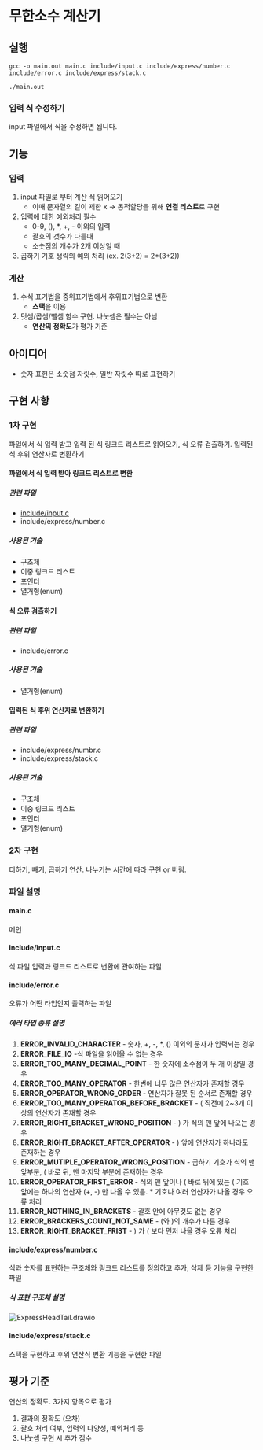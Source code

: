 # 무한소수 계산기

## 실행
```shell
gcc -o main.out main.c include/input.c include/express/number.c include/error.c include/express/stack.c

./main.out
```

### 입력 식 수정하기
input 파일에서 식을 수정하면 됩니다.

## 기능

### 입력

1. input 파일로 부터 계산 식 읽어오기
   * 이때 문자열의 길이 제한 x -> 동적할당을 위해 **연결 리스트**로 구현
2. 입력에 대한 예외처리 필수
   * 0-9, (), *, +, - 이외의 입력
   * 괄호의 갯수가 다를때
   * 소숫점의 개수가 2개 이상일 때
3. 곱하기 기호 생략의 예외 처리 (ex. 2(3+2) = 2*(3+2))

### 계산

1. 수식 표기법을 중위표기법에서 후위표기법으로 변환
   * **스택**을 이용
2. 덧셈/곱셈/뺄셈 함수 구현. 나눗셈은 필수는 아님
   * **연산의 정확도**가 평가 기준

## 아이디어

* 숫자 표현은 소숫점 자릿수, 일반 자릿수 따로 표현하기

## 구현 사항

### 1차 구현

파일에서 식 입력 받고 입력 된 식 링크드 리스트로 읽어오기, 식 오류 검출하기. 입력된 식 후위 연산자로 변환하기

#### 파일에서 식 입력 받아 링크드 리스트로 변환

##### 관련 파일

* [include/input.c](#includeinputc)
* include/express/number.c

##### 사용된 기술

* 구조체
* 이중 링크드 리스트
* 포인터
* 열거형(enum)

#### 식 오류 검출하기

##### 관련 파일

* include/error.c

##### 사용된 기술

* 열거형(enum)

#### 입력된 식 후위 연산자로 변환하기

##### 관련 파일

* include/express/numbr.c
* include/express/stack.c

##### 사용된 기술

* 구조체
* 이중 링크드 리스트
* 포인터
* 열거형(enum)

### 2차 구현

더하기, 빼기, 곱하기 연산. 나누기는 시간에 따라 구현 or 버림.

### 파일 설명

#### main.c

메인

#### include/input.c

식 파일 입력과 링크드 리스트로 변환에 관여하는 파일

#### include/error.c

오류가 어떤 타입인지 출력하는 파일

##### 에러 타입 종류 설명

1. **ERROR_INVALID_CHARACTER** - 숫자, +, -, *, () 이외의 문자가 입력되는 경우
2. **ERROR_FILE_IO** -식 파일을 읽어올 수 없는 경우
3. **ERROR_TOO_MANY_DECIMAL_POINT** - 한 숫자에 소수점이 두 개 이상일 경우
4. **ERROR_TOO_MANY_OPERATOR** - 한번에 너무 많은 연산자가 존재할 경우
5. **ERROR_OPERATOR_WRONG_ORDER** - 연산자가 잘못 된 순서로 존재할 경우
6. **ERROR_TOO_MANY_OPERATOR_BEFORE_BRACKET** - ( 직전에 2~3개 이상의 연산자가 존재할 경우
7. **ERROR_RIGHT_BRACKET_WRONG_POSITION** - ) 가 식의 맨 앞에 나오는 경우
8. **ERROR_RIGHT_BRACKET_AFTER_OPERATOR** - ) 앞에 연산자가 하나라도 존재하는 경우
9. **ERROR_MUTIPLE_OPERATOR_WRONG_POSITION** - 곱하기 기호가 식의 맨 앞부분, ( 바로 뒤, 맨 마지막 부분에 존재하는 경우
10. **ERROR_OPERATOR_FIRST_ERROR** - 식의 맨 앞이나 ( 바로 뒤에 있는 ( 기호 앞에는 하나의 연산자 (+, -) 만 나올 수 있음. * 기호나 여러 연산자가 나올 경우 오류 처리
11. **ERROR_NOTHING_IN_BRACKETS** - 괄호 안에 아무것도 없는 경우
12. **ERROR_BRACKERS_COUNT_NOT_SAME** - (와 )의 개수가 다른 경우
13. **ERROR_RIGHT_BRACKET_FRIST** - ) 가 ( 보다 먼저 나올 경우 오류 처리

#### include/express/number.c

식과 숫자를 표현하는 구조체와 링크드 리스트를 정의하고 추가, 삭제 등 기능을 구현한 파일

##### 식 표현 구조체 설명

![ExpressHeadTail.drawio](/Users/k1a2/Documents/develop/infinite_decimal_calculator/img/ExpressHeadTail.drawio.png)

#### include/express/stack.c

스택을 구현하고 후위 연산식 변환 기능을 구현한 파일

## 평가 기준

연산의 정확도. 3가지 항목으로 평가

1. 결과의 정확도 (오차)
2. 괄호 처리 여부, 입력의 다양성, 예외처리 등
3. 나눗셈 구현 시 추가 점수

